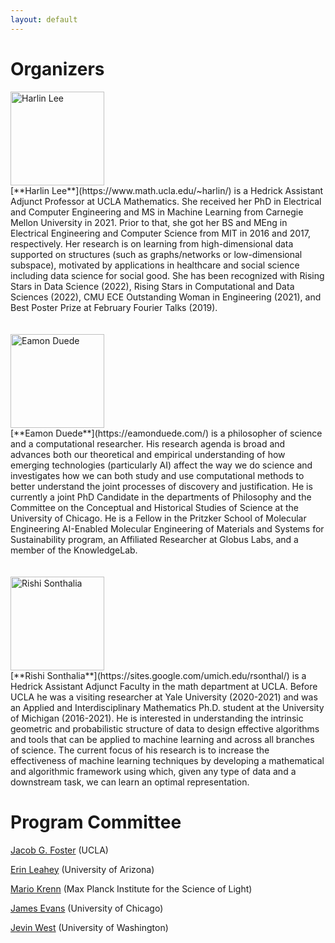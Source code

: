 ```yaml
---
layout: default
---
```


# Organizers

<div class='orgWrapper'>
<img src="https://harlinlee.github.io/headshot-smallest.jpg" alt="Harlin Lee" width="150" />
<div class='bioWrapper'>
[**Harlin Lee**](https://www.math.ucla.edu/~harlin/) is a Hedrick Assistant Adjunct Professor at UCLA Mathematics. She received her PhD in Electrical and Computer Engineering and MS in Machine Learning from Carnegie Mellon University in 2021. Prior to that, she got her BS and MEng in Electrical Engineering and Computer Science from MIT in 2016 and 2017, respectively.
Her research is on learning from high-dimensional data supported on structures (such as graphs/networks or low-dimensional subspace), motivated by applications in healthcare and social science including data science for social good. She has been recognized with Rising Stars in Data Science (2022), Rising Stars in Computational and Data Sciences (2022), CMU ECE Outstanding Woman in Engineering (2021), and Best Poster Prize at February Fourier Talks (2019).
</div>
</div>
<br/>
<br/>



<div class='orgWrapper'>
<img src="https://datascience.uchicago.edu/wp-content/uploads/2022/10/Eamon-Duede-300x300.jpeg" alt="Eamon Duede" width="150" />
<div class='bioWrapper'>
[**Eamon Duede**](https://eamonduede.com/) is a philosopher of science and a computational researcher. His research agenda is broad and advances both our theoretical and empirical understanding of how emerging technologies (particularly AI) affect the way we do science and investigates how we can both study and use computational methods to better understand the joint processes of discovery and justification. He is currently a joint PhD Candidate in the departments of Philosophy and the Committee on the Conceptual and Historical Studies of Science at the University of Chicago. He is a Fellow in the Pritzker School of Molecular Engineering AI-Enabled Molecular Engineering of Materials and Systems for Sustainability program, an Affiliated Researcher at Globus Labs, and a member of the KnowledgeLab.
</div>
</div>
<br/>
<br/>

<div class='orgWrapper'>
<img src="https://scholar.googleusercontent.com/citations?view_op=view_photo&user=HYozgRsAAAAJ&citpid=1" alt="Rishi Sonthalia" width="150" />
<div class='bioWrapper'>
[**Rishi Sonthalia**](https://sites.google.com/umich.edu/rsonthal/) is a Hedrick Assistant Adjunct Faculty in the math department at UCLA. Before UCLA he was a visiting researcher at Yale University (2020-2021) and was an Applied and Interdisciplinary Mathematics Ph.D. student at the University of Michigan (2016-2021).
He is interested in understanding the intrinsic geometric and probabilistic structure of data to design effective algorithms and tools that can be applied to machine learning and across all branches of science. The current focus of his research is to increase the effectiveness of machine learning techniques by developing a mathematical and algorithmic framework using which, given any type of data and a downstream task, we can learn an optimal representation.
</div>
</div>

# Program Committee

[Jacob G. Foster](https://soc.ucla.edu/person/jacob-foster/) (UCLA)

[Erin Leahey](https://sociology.arizona.edu/people/erin-leahey) (University of Arizona)

[Mario Krenn](https://mariokrenn.wordpress.com/) (Max Planck Institute for the Science of Light)

[James Evans](https://sociology.uchicago.edu/directory/james-evans) (University of Chicago)

[Jevin West](https://jevinwest.org/) (University of Washington)
